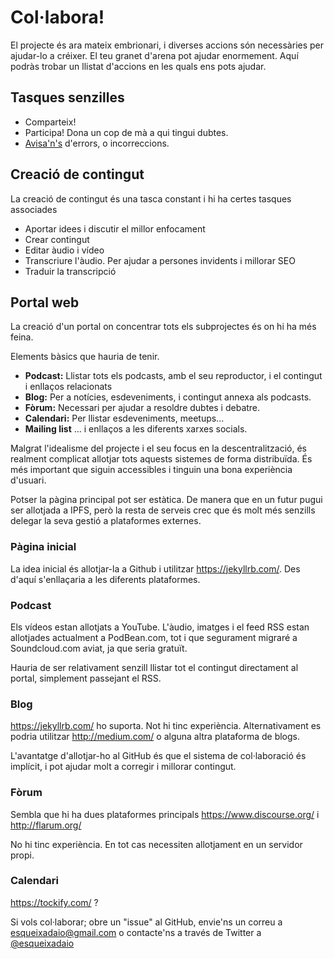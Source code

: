 # Col·labora!
El projecte és ara mateix embrionari, i diverses accions són necessàries per ajudar-lo a créixer. El teu granet d'arena pot ajudar enormement. Aquí podràs trobar un llistat d'accions en les quals ens pots ajudar.

## Tasques senzilles
- Comparteix!
- Participa! Dona un cop de mà a qui tingui dubtes.
- [Avisa'n's](https://github.com/Esqueixada/docs/issues/new) d'errors, o incorreccions.

## Creació de contingut
La creació de contingut és una tasca constant i hi ha certes tasques associades
- Aportar idees i discutir el millor enfocament
- Crear contingut
- Editar àudio i vídeo
- Transcriure l'àudio. Per ajudar a persones invidents i millorar SEO
- Traduir la transcripció

## Portal web
La creació d'un portal on concentrar tots els subprojectes és on hi ha més feina.

Elements bàsics que hauria de tenir.

- **Podcast:** Llistar tots els podcasts, amb el seu reproductor, i el contingut i enllaços relacionats
- **Blog:** Per a notícies, esdeveniments, i contingut annexa als podcasts.
- **Fòrum:** Necessari per ajudar a resoldre dubtes i debatre.
- **Calendari:** Per llistar esdeveniments, meetups...
- **Mailing list** ... i enllaços a les diferents xarxes socials.

Malgrat l'idealisme del projecte i el seu focus en la descentralització, és realment complicat allotjar tots aquests sistemes de forma distribuïda. És més important que siguin accessibles i tinguin una bona experiència d'usuari.

Potser la pàgina principal pot ser estàtica. De manera que en un futur pugui ser allotjada a IPFS, però la resta de serveis crec que és molt més senzills delegar la seva gestió a plataformes externes.

### Pàgina inicial
La idea inicial és allotjar-la a Github i utilitzar https://jekyllrb.com/.
Des d'aquí s'enllaçaria a les diferents plataformes.

### Podcast
Els vídeos estan allotjats a YouTube.
L'àudio, imatges i el feed RSS estan allotjades actualment a PodBean.com, tot i que segurament migraré a Soundcloud.com aviat, ja que seria gratuït.

Hauria de ser relativament senzill llistar tot el contingut directament al portal, simplement passejant el RSS.

### Blog
https://jekyllrb.com/ ho suporta. Not hi tinc experiència. Alternativament es podria utilitzar http://medium.com/ o alguna altra plataforma de blogs.

L'avantatge d'allotjar-ho al GitHub és que el sistema de col·laboració és implícit, i pot ajudar molt a corregir i millorar contingut.

### Fòrum
Sembla que hi ha dues plataformes principals
https://www.discourse.org/ i http://flarum.org/

No hi tinc experiència. En tot cas necessiten allotjament en un servidor propi.

### Calendari
https://tockify.com/ ?

Si vols col·laborar; obre un "issue" al GitHub, envie'ns un correu a [esqueixadaio@gmail.com](mailto:esqueixadaio@gmail.com) o contacte'ns a través de Twitter a [@esqueixadaio](https://twitter.com/esqueixadaio)